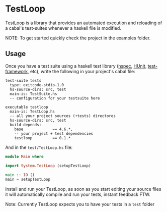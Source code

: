 # TestLoop

TestLoop is a library that provides an automated execution and
reloading of a cabal's test-suites whenever a haskell file is
modified.

NOTE: To get started quickly check the project in the examples folder.

## Usage

Once you have a test suite using a haskell test library ([hspec][hspec], [HUnit][hunit],
[test-framework][testframe], etc), write the following in your project's cabal file:

```cabal
test-suite tests
  type: exitcode-stdio-1.0
  hs-source-dirs: src, test
  main-is: TestSuite.hs
  -- configuration for your testsuite here

executable testloop
  main-is: TestLoop.hs
  -- all your project sources (+tests) directores
  hs-source-dirs: src, test
  build-depends:
    base             == 4.6.*,
    -- your project + test dependencies
    testloop         == 0.1.*
```

And in the `test/TestLoop.hs` file:

```haskell
module Main where

import System.TestLoop (setupTestLoop)

main :: IO ()
main = setupTestLoop
```

Install and run your TestLoop, as soon as you start editing your
source files it will automatically compile and run your tests, instant
feedback FTW.

Note: Currently TestLoop expects you to have your tests in a `test` folder

[hspec]: http://hspec.github.io/
[hunit]: http://hunit.sourceforge.net/HUnit-1.0/Guide.html
[testframe]: http://batterseapower.github.io/test-framework
